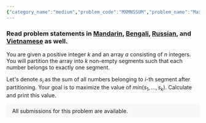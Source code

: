 ```yaml
---
{"category_name":"medium","problem_code":"MXMNSSUM","problem_name":"Maximizing Minimum Segment Sum","problemComponents":{"constraints":"- $1 \\le T \\le 5 \\cdot 10^4$\n- $2 \\le n \\le 10^5$\n- $1 \\le k \\le n$\n- $-10^9 \\le a_i \\le 10^9$\n- The sum of $n$ over all test cases does not exceed $10^5$\n","constraintsState":true,"subtasks":"**Subtask #1 (10 points):**\n- $n \\le 400$ \n- The sum of $n$ over all test cases does not exceed $400$.\n- $-10^5 \\le a_i \\le 10^5$\n\n**Subtask #2 (20 points):**\n- $n \\le 2000$ \n- The sum of $n$ over all test cases does not exceed $4000$.\n- $-10^5 \\le a_i \\le 10^5$\n\n**Subtask #3 (70 points):** original constraints\n","subtasksState":true,"inputFormat":"- The first line of the input contains a single integer $T$ denoting the number of test cases. The description of $T$ test cases follows.\n- Each test case contains two lines of input.\n- The first line of each test case contains two space-separated integers $n$ and $k$.\n- The second line of each test case contains $n$ space-separated integers $a_1, \\ldots, a_n$.","inputFormatState":true,"outputFormat":"For each test case, print a single line containing a single integer --- the largest value of $min(s_1, \\ldots, s_k)$ you can obtain.\n","outputFormatState":true,"sampleTestCases":{"0":{"id":1,"input":"3\n5 2\n1 2 3 3 3\n8 5\n7 -6 1 -9 -4 -7 -6 7\n6 3\n-2 6 -2 -3 2 -3\n","output":"6\n-7\n-2\n","explanation":"**Test case $1$**: You can partition the array as $[1, 2, 3][3, 3]$ and obtain $min(s_1, s_2) = min(6, 6) = 6$.\n\n**Test case $3$**: You can partition the array as $[-2][6, -2, -3][2, -3]$ and obtain $min(s_1, s_2, s_3) = min(-2, 1, -1) = -2$.\n","isDeleted":false}}},"video_editorial_url":"","languages_supported":{"0":"CPP14","1":"C","2":"JAVA","3":"PYTH 3.6","4":"CPP17","5":"PYTH","6":"PYP3","7":"CS2","8":"ADA","9":"PYPY","10":"TEXT","11":"PAS fpc","12":"NODEJS","13":"RUBY","14":"PHP","15":"GO","16":"HASK","17":"TCL","18":"PERL","19":"SCALA","20":"LUA","21":"kotlin","22":"BASH","23":"JS","24":"LISP sbcl","25":"rust","26":"PAS gpc","27":"BF","28":"CLOJ","29":"R","30":"D","31":"CAML","32":"FORT","33":"ASM","34":"swift","35":"FS","36":"WSPC","37":"LISP clisp","38":"SQL","39":"SCM guile","40":"PERL6","41":"ERL","42":"CLPS","43":"ICK","44":"NICE","45":"PRLG","46":"ICON","47":"COB","48":"SCM chicken","49":"PIKE","50":"SCM qobi","51":"ST","52":"SQLQ","53":"NEM"},"max_timelimit":3,"source_sizelimit":50000,"problem_author":"bthero","problem_tester":"","date_added":"23-09-2021","tags":{"0":"binary","1":"bthero","2":"coordinate","3":"dynamic","4":"ltime100","5":"medium","6":"segment"},"problem_difficulty_level":"Medium","best_tag":"Binary Search","editorial_url":"https://discuss.codechef.com/problems/MXMNSSUM","time":{"view_start_date":1632585602,"submit_start_date":1632585602,"visible_start_date":1632585602,"end_date":1735669800},"is_direct_submittable":false,"problemDiscussURL":"https://discuss.codechef.com/search?q=MXMNSSUM","is_proctored":false,"visitedContests":{},"layout":"problem"}
---
```

### Read problem statements in [Mandarin](https://www.codechef.com/download/translated/LTIME100/mandarin/MXMNSSUM.pdf), [Bengali](https://www.codechef.com/download/translated/LTIME100/bengali/MXMNSSUM.pdf), [Russian](https://www.codechef.com/download/translated/LTIME100/russian/MXMNSSUM.pdf), and [Vietnamese](https://www.codechef.com/download/translated/LTIME100/vietnamese/MXMNSSUM.pdf) as well.

You are given a positive integer $k$ and an array $a$ consisting of $n$ integers. You will partition the array into $k$ non-empty segments such that each number belongs to exactly one segment. 

Let's denote $s_i$ as the sum of all numbers belonging to $i$-th segment after partitioning. Your goal is to maximize the value of $min(s_1, \ldots, s_k)$. Calculate and print this value.  

<aside style='background: #f8f8f8;padding: 10px 15px;'><div>All submissions for this problem are available.</div></aside>